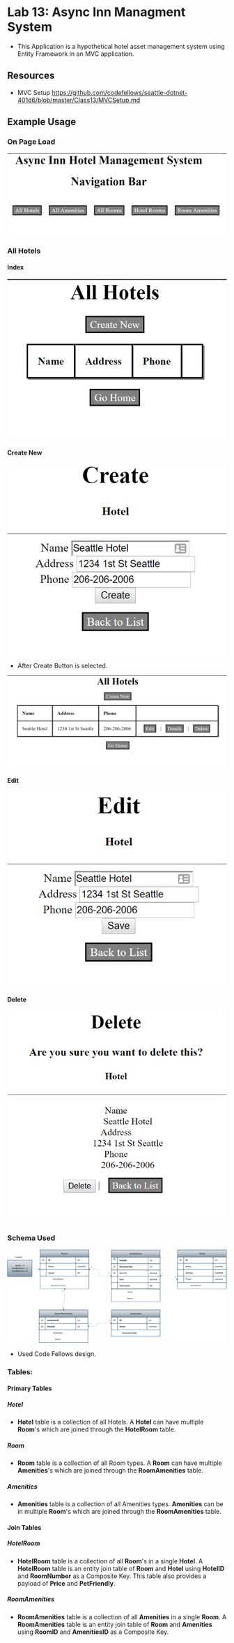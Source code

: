 
# Lab 13: Async Inn Managment System

- This Application is a hypothetical hotel asset management system using Entity Framework in an MVC application.
   
## Resources
- MVC Setup https://github.com/codefellows/seattle-dotnet-401d6/blob/master/Class13/MVCSetup.md

## Example Usage
### On Page Load

![Home Index](assets/home.PNG)    

### All Hotels

#### Index

![All Hotels Index](assets/allHotels.PNG)

#### Create New

![All Hotels Create](assets/allHotelsCreate.PNG)

- After Create Button is selected.

![All Hotels Submit](assets/allHotelsCreateSubmit.PNG)

#### Edit

![All Hotels Edit](assets/allHotelsEdit.PNG)

#### Delete

![All Hotels Delete](assets/allHotelsDelete.PNG)

### Schema Used
![Hotel Schema](/assets/hotelSchema.png)    
- Used Code Fellows design.

### Tables:

#### Primary Tables
##### Hotel
- **Hotel** table is a collection of all Hotels. A **Hotel** can have multiple **Room**'s which are joined through the **HotelRoom** table.

##### Room
- **Room** table is a collection of all Room types. A **Room** can have multiple **Amenities**'s which are joined through the **RoomAmenities** table.

##### Amenities
- **Amenities** table is a collection of all Amenities types. **Amenities** can be in multiple **Room**'s which are joined through the **RoomAmenities** table.

#### Join Tables

##### HotelRoom
- **HotelRoom** table is a collection of all **Room**'s in a single **Hotel**. A **HotelRoom** table is an entity join table of **Room** and **Hotel** using **HotelID** and **RoomNumber** as a Composite Key. This table also provides a payload of **Price** and **PetFriendly**.

##### RoomAmenities
- **RoomAmenities** table is a collection of all **Amenities** in a single **Room**. A **RoomAmenities** table is an entity join table of **Room** and **Amenities** using **RoomID** and **AmenitiesID** as a Composite Key.



